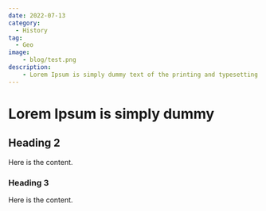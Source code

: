 ```yaml
---
date: 2022-07-13
category:
  - History
tag:
  - Geo
image:
    - blog/test.png
description:
    - Lorem Ipsum is simply dummy text of the printing and typesetting industry.
---
```


# Lorem Ipsum is simply dummy 

## Heading 2

Here is the content.

### Heading 3

Here is the content.